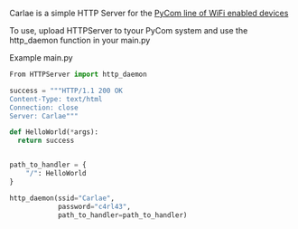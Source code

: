 Carlae is a simple HTTP Server for the [PyCom line of WiFi enabled devices](https://pycom.io/solutions/hardware/)

To use, upload HTTPServer to tyour PyCom system and use the http_daemon function in your main.py

Example main.py


```python
From HTTPServer import http_daemon

success = """HTTP/1.1 200 OK
Content-Type: text/html
Connection: close
Server: Carlae"""

def HelloWorld(*args):
  return success


path_to_handler = {
    "/": HelloWorld
}

http_daemon(ssid="Carlae",
            password="c4rl43",
            path_to_handler=path_to_handler)

```
